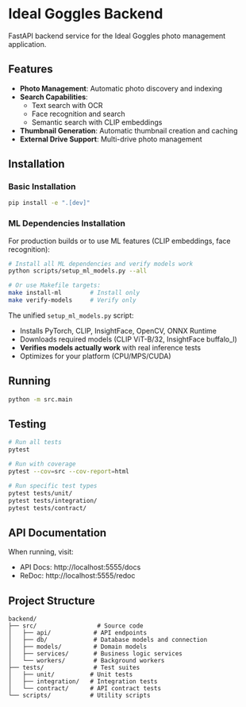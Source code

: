 # Ideal Goggles Backend

FastAPI backend service for the Ideal Goggles photo management application.

## Features

- **Photo Management**: Automatic photo discovery and indexing
- **Search Capabilities**:
  - Text search with OCR
  - Face recognition and search
  - Semantic search with CLIP embeddings
- **Thumbnail Generation**: Automatic thumbnail creation and caching
- **External Drive Support**: Multi-drive photo management

## Installation

### Basic Installation

```bash
pip install -e ".[dev]"
```

### ML Dependencies Installation

For production builds or to use ML features (CLIP embeddings, face recognition):

```bash
# Install all ML dependencies and verify models work
python scripts/setup_ml_models.py --all

# Or use Makefile targets:
make install-ml        # Install only
make verify-models     # Verify only
```

The unified `setup_ml_models.py` script:
- Installs PyTorch, CLIP, InsightFace, OpenCV, ONNX Runtime
- Downloads required models (CLIP ViT-B/32, InsightFace buffalo_l)
- **Verifies models actually work** with real inference tests
- Optimizes for your platform (CPU/MPS/CUDA)

## Running

```bash
python -m src.main
```

## Testing

```bash
# Run all tests
pytest

# Run with coverage
pytest --cov=src --cov-report=html

# Run specific test types
pytest tests/unit/
pytest tests/integration/
pytest tests/contract/
```

## API Documentation

When running, visit:
- API Docs: http://localhost:5555/docs
- ReDoc: http://localhost:5555/redoc

## Project Structure

```
backend/
├── src/                 # Source code
│   ├── api/            # API endpoints
│   ├── db/             # Database models and connection
│   ├── models/         # Domain models
│   ├── services/       # Business logic services
│   └── workers/        # Background workers
├── tests/              # Test suites
│   ├── unit/          # Unit tests
│   ├── integration/   # Integration tests
│   └── contract/      # API contract tests
└── scripts/           # Utility scripts
```